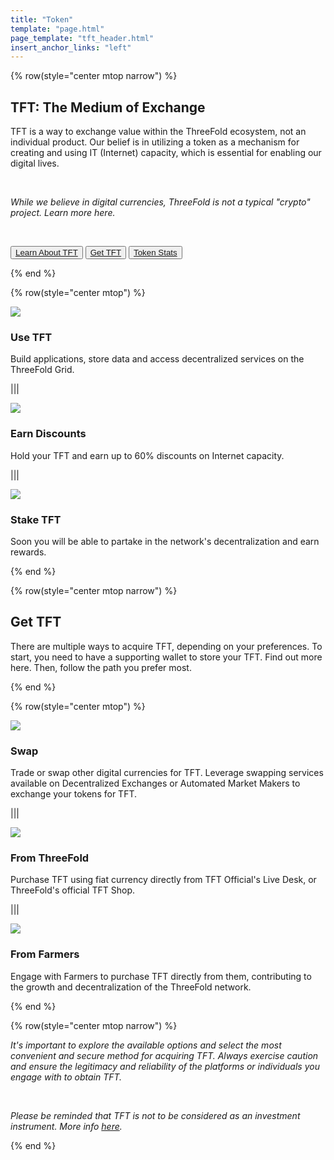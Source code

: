 ```yaml
---
title: "Token"
template: "page.html"
page_template: "tft_header.html"
insert_anchor_links: "left"
---
```


<!-- section 1 (tft header) -->

{% row(style="center mtop narrow") %}

## **TFT**: The Medium of **Exchange**

TFT is a way to exchange value within the ThreeFold ecosystem, not an individual product. Our belief is in utilizing a token as a mechanism for creating and using IT (Internet) capacity, which is essential for enabling our digital lives.

<br>

*While we believe in digital currencies, ThreeFold is not a typical "crypto" project. Learn more here.*

<br>

<button>[Learn About TFT](https://manual.grid.tf/threefold_token/threefold_token.html)</button>
<button>[Get TFT](https://manual.grid.tf/threefold_token/buy_sell_tft/buy_sell_tft.html)</button>
<button>[Token Stats](https://library.threefold.me/info/threefold#/tokens/threefold__stats_token_overview)</button>

{% end %}

<!-- section 2 (uses of tft) -->

{% row(style="center mtop") %}

![](use_icon1.png#icon)

### **Use TFT**
Build applications, store data and access decentralized services on the ThreeFold Grid.

|||

![](earn_icon1.png#icon)
### **Earn Discounts**
Hold your TFT and earn up to 60% discounts on Internet capacity.  

|||

![](stake_icon1.png#icon)
### **Stake TFT**
Soon you will be able to partake in the network's decentralization and earn rewards.

{% end %}

<!-- section 1 (tft header) -->

{% row(style="center mtop narrow") %}

## Get TFT

There are multiple ways to acquire TFT, depending on your preferences. To start, you need to have a supporting wallet to store your TFT. Find out more here. Then, follow the path you prefer most.

{% end %}

{% row(style="center mtop") %}

![](use_icon1.png#icon)

### **Swap**
Trade or swap other digital currencies for TFT. Leverage swapping services available on Decentralized Exchanges or Automated Market Makers to exchange your tokens for TFT.

|||

![](earn_icon1.png#icon)
### **From ThreeFold**
Purchase TFT using fiat currency directly from TFT Official's Live Desk, or ThreeFold's official TFT Shop.

|||

![](stake_icon1.png#icon)
### **From Farmers**
Engage with Farmers to purchase TFT directly from them, contributing to the growth and decentralization of the ThreeFold network.

{% end %}

{% row(style="center mtop narrow") %}

*It's important to explore the available options and select the most convenient and secure method for acquiring TFT. Always exercise caution and ensure the legitimacy and reliability of the platforms or individuals you engage with to obtain TFT.*

<br>

*Please be reminded that TFT is not to be considered as an investment instrument. More info [here](https://manual.grid.tf/threefold_token/buy_sell_tft/buy_sell_tft.html#disclaimer).*

{% end %}